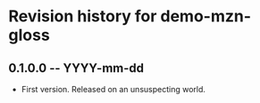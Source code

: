 # Revision history for demo-mzn-gloss

## 0.1.0.0 -- YYYY-mm-dd

* First version. Released on an unsuspecting world.
